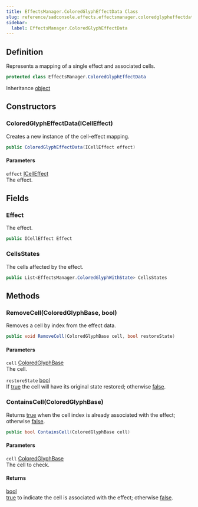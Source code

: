 ```yaml
---
title: EffectsManager.ColoredGlyphEffectData Class
slug: reference/sadconsole.effects.effectsmanager.coloredglypheffectdata
sidebar:
  label: EffectsManager.ColoredGlyphEffectData
---
```

## Definition

Represents a mapping of a single effect and associated cells.

```csharp title="C#"
protected class EffectsManager.ColoredGlyphEffectData
```

Inheritance [object](https://learn.microsoft.com/dotnet/api/system.object/)

## Constructors

### ColoredGlyphEffectData(ICellEffect)

Creates a new instance of the cell-effect mapping.

```csharp title="C#"
public ColoredGlyphEffectData(ICellEffect effect)
```

#### Parameters

`effect` [ICellEffect](../sadconsole.effects.icelleffect/)  
The effect.


## Fields

### Effect

The effect.

```csharp title="C#"
public ICellEffect Effect
```

### CellsStates

The cells affected by the effect.

```csharp title="C#"
public List<EffectsManager.ColoredGlyphWithState> CellsStates
```

## Methods

### RemoveCell(ColoredGlyphBase, bool)

Removes a cell by index from the effect data.

```csharp title="C#"
public void RemoveCell(ColoredGlyphBase cell, bool restoreState)
```

#### Parameters

`cell` [ColoredGlyphBase](../sadconsole.coloredglyphbase/)  
The cell.

`restoreState` [bool](https://learn.microsoft.com/dotnet/api/system.boolean/)  
If <a href="https://learn.microsoft.com/dotnet/csharp/language-reference/builtin-types/bool">true</a> the cell will have its original state restored; otherwise <a href="https://learn.microsoft.com/dotnet/csharp/language-reference/builtin-types/bool">false</a>.


### ContainsCell(ColoredGlyphBase)

Returns <a href="https://learn.microsoft.com/dotnet/csharp/language-reference/builtin-types/bool">true</a> when the cell index is already associated with the effect; otherwise <a href="https://learn.microsoft.com/dotnet/csharp/language-reference/builtin-types/bool">false</a>.

```csharp title="C#"
public bool ContainsCell(ColoredGlyphBase cell)
```

#### Parameters

`cell` [ColoredGlyphBase](../sadconsole.coloredglyphbase/)  
The cell to check.

#### Returns

[bool](https://learn.microsoft.com/dotnet/api/system.boolean/)  
<a href="https://learn.microsoft.com/dotnet/csharp/language-reference/builtin-types/bool">true</a> to indicate the cell is associated with the effect; otherwise <a href="https://learn.microsoft.com/dotnet/csharp/language-reference/builtin-types/bool">false</a>.